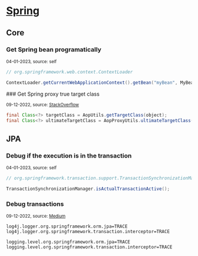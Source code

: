 # [Spring]([https://www.soapui.org/](https://spring.io/))

## Core

### Get Spring bean programatically

<sup>04-01-2023, source: self</sup>

```java
// org.springframework.web.context.ContextLoader

ContextLoader.getCurrentWebApplicationContext().getBean("myBean", MyBean.class);
```

### Get Spring proxy true target class

<sup>09-12-2022, source: [StackOverflow](https://stackoverflow.com/a/67644912/3764965)</sup>

```java
final Class<?> targetClass = AopUtils.getTargetClass(object);
final Class<?> ultimateTargetClass = AopProxyUtils.ultimateTargetClass(object);
```

## JPA

### Debug if the execution is in the transaction

<sup>04-01-2023, source: self</sup>

```java
// org.springframework.transaction.support.TransactionSynchronizationManager

TransactionSynchronizationManager.isActualTransactionActive();
```

### Debug transactions

<sup>09-12-2022, source: [Medium](https://medium.com/@aleksanderkolata/use-case-02-spring-transactional-requires-new-propagation-mode-cb7c16e1dd16)</sup>

```properties
log4j.logger.org.springframework.orm.jpa=TRACE
log4j.logger.org.springframework.transaction.interceptor=TRACE
```
```properties
logging.level.org.springframework.orm.jpa=TRACE
logging.level.org.springframework.transaction.interceptor=TRACE
```
